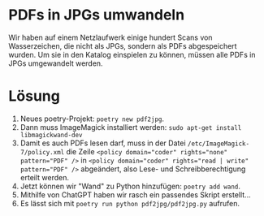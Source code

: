 # PDFs in JPGs umwandeln

Wir haben auf einem Netzlaufwerk einige hundert Scans von Wasserzeichen, die nicht als JPGs, sondern als PDFs abgespeichert wurden. Um sie in den Katalog einspielen zu können, müssen alle PDFs in JPGs umgewandelt werden.

# Lösung

1. Neues poetry-Projekt: `poetry new pdf2jpg`.
2. Dann muss ImageMagick installiert werden: `sudo apt-get install libmagickwand-dev`
3. Damit es auch PDFs lesen darf, muss in der Datei `/etc/ImageMagick-7/policy.xml` die Zeile `<policy domain="coder" rights="none" pattern="PDF" />` in `<policy domain="coder" rights="read | write" pattern="PDF" />` abgeändert, also Lese- und Schreibberechtigung erteilt werden.
4. Jetzt können wir "Wand" zu Python hinzufügen: `poetry add wand`.
5. Mithilfe von ChatGPT haben wir rasch ein passendes Skript erstellt...
6. Es lässt sich mit `poetry run python pdf2jpg/pdf2jpg.py` aufrufen.